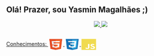## Olá! Prazer, sou Yasmin Magalhães ;)
<div align="center">
  <a href="https://github.com/yasminmagalhaes">
  <img width="48%" src="https://github-readme-stats.vercel.app/api?username=yasminmagalhaes&show_icons=true&theme=dracula&include_all_commits=true&count_private=false"/>
  <img width="48%" src="https://github-readme-stats.vercel.app/api/top-langs/?username=yasminmagalhaes&layout=compact&langs_count=7&theme=dracula"/>
</div>

  ##

<div style="display: inline_block"> Conhecimentos:
  <img align="center" alt="Rafa-HTML" height="30" width="40" src="https://raw.githubusercontent.com/devicons/devicon/master/icons/html5/html5-original.svg">
  <img align="center" alt="Rafa-CSS" height="30" width="40" src="https://raw.githubusercontent.com/devicons/devicon/master/icons/css3/css3-original.svg">
  <img align="center" alt="Rafa-Js" height="30" width="40" src="https://raw.githubusercontent.com/devicons/devicon/master/icons/javascript/javascript-plain.svg">
<div>

<!---
yasminmagalhaes/yasminmagalhaes is a ✨ special ✨ repository because its `README.md` (this file) appears on your GitHub profile.
You can click the Preview link to take a look at your changes.
--->
